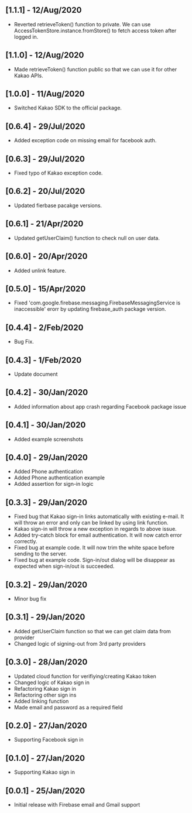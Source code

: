 ## [1.1.1] - 12/Aug/2020

- Reverted retrieveToken() function to private. We can use AccessTokenStore.instance.fromStore() to fetch access token after logged in.

## [1.1.0] - 12/Aug/2020

- Made retrieveToken() function public so that we can use it for other Kakao APIs.

## [1.0.0] - 11/Aug/2020

- Switched Kakao SDK to the official package.

## [0.6.4] - 29/Jul/2020

- Added exception code on missing email for facebook auth.

## [0.6.3] - 29/Jul/2020

- Fixed typo of Kakao exception code.

## [0.6.2] - 20/Jul/2020

- Updated fierbase pacakge versions.

## [0.6.1] - 21/Apr/2020

- Updated getUserClaim() function to check null on user data.

## [0.6.0] - 20/Apr/2020

- Added unlink feature.

## [0.5.0] - 15/Apr/2020

- Fixed 'com.google.firebase.messaging.FirebaseMessagingService is inaccessible' erorr by updating firebase_auth package version.

## [0.4.4] - 2/Feb/2020

- Bug Fix.

## [0.4.3] - 1/Feb/2020

- Update document

## [0.4.2] - 30/Jan/2020

- Added information about app crash regarding Facebook package issue

## [0.4.1] - 30/Jan/2020

- Added example screenshots

## [0.4.0] - 29/Jan/2020

- Added Phone authentication
- Added Phone authentication example
- Added assertion for sign-in logic

## [0.3.3] - 29/Jan/2020

- Fixed bug that Kakao sign-in links automatically with existing e-mail. It will throw an error and only can be linked by using link function.
- Kakao sign-in will throw a new exception in regards to above issue.
- Added try-catch block for email authentication. It will now catch error correctly.
- Fixed bug at example code. It will now trim the white space before sending to the server.
- Fixed bug at example code. Sign-in/out dialog will be disappear as expected when sign-in/out is succeeded.

## [0.3.2] - 29/Jan/2020

- Minor bug fix

## [0.3.1] - 29/Jan/2020

- Added getUserClaim function so that we can get claim data from provider
- Changed logic of signing-out from 3rd party providers

## [0.3.0] - 28/Jan/2020

- Updated cloud function for verifiying/creating Kakao token
- Changed logic of Kakao sign in
- Refactoring Kakao sign in
- Refactoring other sign ins
- Added linking function
- Made email and password as a required field

## [0.2.0] - 27/Jan/2020

- Supporting Facebook sign in

## [0.1.0] - 27/Jan/2020

- Supporting Kakao sign in

## [0.0.1] - 25/Jan/2020

- Initial release with Firebase email and Gmail support
